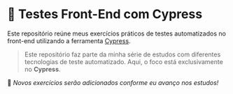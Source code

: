 # 🧪 Testes Front-End com Cypress

Este repositório reúne meus exercícios práticos de testes automatizados no front-end utilizando a ferramenta [Cypress](https://www.cypress.io/).

> Este repositório faz parte da minha série de estudos com diferentes tecnologias de teste automatizado. Aqui, o foco está exclusivamente no **Cypress**.

📌 *Novos exercícios serão adicionados conforme eu avanço nos estudos!*
